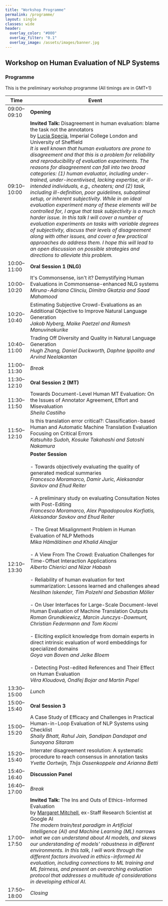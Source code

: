 ```yaml
---
title: "Workshop Programme"
permalink: /programme/
layout: single
classes: wide
header:
  overlay_color: "#000"
  overlay_filter: "0.1"
  overlay_image: /assets/images/banner.jpg
---
```


## Workshop on Human Evaluation of NLP Systems

### Programme
This is the preliminary workshop programme (All timings are in GMT+1)

| Time          | Event                                |
| ------------- | ------------------------------------ |
| 09:00–09:10 | **Opening**                          |
| 09:10–10:00 | **Invited Talk:** Disagreement in human evaluation: blame the task not the annotators<br>by [Lucia Specia](https://www.imperial.ac.uk/people/l.specia), Imperial College London and University of Sheffield<br><em> It is well known that human evaluators are prone to disagreement and that this is a problem for reliability and reproducibility of evaluation experiments. The reasons for disagreement can fall into two broad categories: (1) human evaluator, including under-trained, under-incentivised, lacking expertise, or ill-intended individuals, e.g., cheaters; and (2) task, including ill-definition, poor guidelines, suboptimal setup, or inherent subjectivity. While in an ideal evaluation experiment many of these elements will be controlled for, I argue that task subjectivity is a much harder issue. In this talk I will cover a number of evaluation experiments on tasks with variable degrees of subjectivity, discuss their levels of disagreement along with other issues, and cover a few practical approaches do address them. I hope this will lead to an open discussion on possible strategies and directions to alleviate this problem.</em>  |
| 10:00–11:00 | **Oral Session 1 (NLG)**             |
| 10:00–10:20 | It's Commonsense, isn't it? Demystifying Human Evaluations in Commonsense-enhanced NLG systems <br> *Miruna-Adriana Clinciu, Dimitra Gkatzia and Saad Mahamood* |
| 10:20–10:40 | Estimating Subjective Crowd-Evaluations as an Additional Objective to Improve Natural Language Generation <br> *Jakob Nyberg, Maike Paetzel and Ramesh Manuvinakurike* |
| 10:40–11:00 | Trading Off Diversity and Quality in Natural Language Generation <br> *Hugh Zhang, Daniel Duckworth, Daphne Ippolito and Arvind Neelakantan* |
| 11:00–11:30 | *Break*                              |
| 11:30–12:10 | **Oral Session 2 (MT)**              |
| 11:30–11:50 | Towards Document-Level Human MT Evaluation: On the Issues of Annotator Agreement, Effort and Misevaluation <br> *Sheila Castilho* |
| 11:50–12:10 | Is this translation error critical?: Classification-based Human and Automatic Machine Translation Evaluation Focusing on Critical Errors <br> *Katsuhito Sudoh, Kosuke Takahashi and Satoshi Nakamura* |
| 12:10–13:30 | **Poster Session** <br><br>- Towards objectively evaluating the quality of generated medical summaries <br> *Francesco Moramarco, Damir Juric, Aleksandar Savkov and Ehud Reiter* <br><br>- A preliminary study on evaluating Consultation Notes with Post-Editing <br> *Francesco Moramarco, Alex Papadopoulos Korfiatis, Aleksandar Savkov and Ehud Reiter* <br><br>- The Great Misalignment Problem in Human Evaluation of NLP Methods <br> *Mika Hämäläinen and Khalid Alnajjar* <br><br>- A View From The Crowd: Evaluation Challenges for Time-Offset Interaction Applications <br> *Alberto Chierici and Nizar Habash*<br><br>- Reliability of human evaluation for text summarization: Lessons learned and challenges ahead <br> *Neslihan Iskender, Tim Polzehl and Sebastian Möller*<br><br>- On User Interfaces for Large-Scale Document-level Human Evaluation of Machine Translation Outputs <br> *Roman Grundkiewicz, Marcin Junczys-Dowmunt, Christian Federmann and Tom Kocmi*<br><br>- Eliciting explicit knowledge from domain experts in direct intrinsic evaluation of word embeddings for specialized domains <br> *Goya van Boven and Jelke Bloem*<br><br>- Detecting Post-edited References and Their Effect on Human Evaluation <br> *Věra Kloudová, Ondřej Bojar and Martin Popel* |
| 13:30–15:00 | *Lunch*                              |
| 15:00–15:40 | **Oral Session 3**                   |
| 15:00–15:20 | A Case Study of Efficacy and Challenges in Practical Human-in-Loop Evaluation of NLP Systems using Checklist <br> *Shaily Bhatt, Rahul Jain, Sandipan Dandapat and Sunayana Sitaram* |
| 15:20–15:40 | Interrater disagreement resolution: A systematic procedure to reach consensus in annotation tasks <br> *Yvette Oortwijn, Thijs Ossenkoppele and Arianna Betti* |
| 15:40–16:40 | **Discussion Panel**                 |
| 16:40–17:00 | *Break*                              |
| 17:00–17:50 | **Invited Talk:** The Ins and Outs of Ethics-Informed Evaluation <br>by [Margaret Mitchell](http://www.m-mitchell.com/), ex-Staff Research Scientist at Google AI<br><em> The modern train/test paradigm in Artificial Intelligence (AI) and Machine Learning (ML) narrows what we can understand about AI models, and skews our understanding of models' robustness in different environments.  In this talk, I will work through the different factors involved in ethics-informed AI evaluation, including connections to ML training and ML fairness, and present an overarching evaluation protocol that addresses a multitude of considerations in developing ethical AI.</em>  |
| 17:50–18:00 | *Closing*                            |

